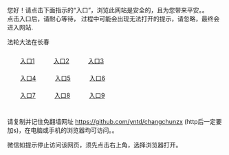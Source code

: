 您好！请点击下面指示的“入口”，浏览此网站是安全的，且为您带来平安。。 <br/>
点击入口后，请耐心等待， 过程中可能会出现无法打开的提示，请忽略，最终会进入网站. </br>

法轮大法在长春<br/>
<div style="padding:10px"><a style="margin:20px" target="_blank" href="https://d7blxfm9jowel.cloudfront.net/2Qpsp?bxzuxh" id="ccLink1" rel="nofollow">入口1</a> <a target="_blank" style="margin:20px" href="https://d2w69ggj7pbpzm.cloudfront.net/2Qpsp?sftsota" id="ccLink2" rel="nofollow">入口2</a> <a style="margin:20px" target="_blank" href="https://d2kmwkgbmf8t4u.cloudfront.net/2Qpsp?yfonf" id="ccLink3" rel="nofollow">入口3</a></div>

<div style="padding:10px" ><a style="margin:20px" target="_blank" href="https://d7blxfm9jowel.cloudfront.net/2Qpsp?bxzuxh" id="ccLink4" rel="nofollow">入口4</a> <a style="margin:20px" href="https://d2w69ggj7pbpzm.cloudfront.net/2Qpsp?sftsota" target="_blank" id="ccLink5" rel="nofollow">入口5</a> <a style="margin:20px" href="https://d2kmwkgbmf8t4u.cloudfront.net/2Qpsp?yfonf" target="_blank" id="ccLink6" rel="nofollow">入口6</a></div>

<div style="padding:10px"><a style="margin:20px" target="_blank" href="https://d7blxfm9jowel.cloudfront.net/2Qpsp?bxzuxh" id="ccLink7" rel="nofollow">入口7</a> <a style="margin:20px" href="https://d2w69ggj7pbpzm.cloudfront.net/2Qpsp?sftsota" target="_blank" id="ccLink8" rel="nofollow">入口8</a> <a style="margin:20px" target="_blank" href="https://d2kmwkgbmf8t4u.cloudfront.net/2Qpsp?yfonf" id="ccLink9" rel="nofollow">入口9</a></div>

<br/>



请复制并记住免翻墙网址 https://github.com/yntd/changchunzx (http后一定要加s)，在电脑或手机的浏览器均可访问。。<br/>

微信如提示停止访问该网页，须先点击右上角，选择浏览器打开。

